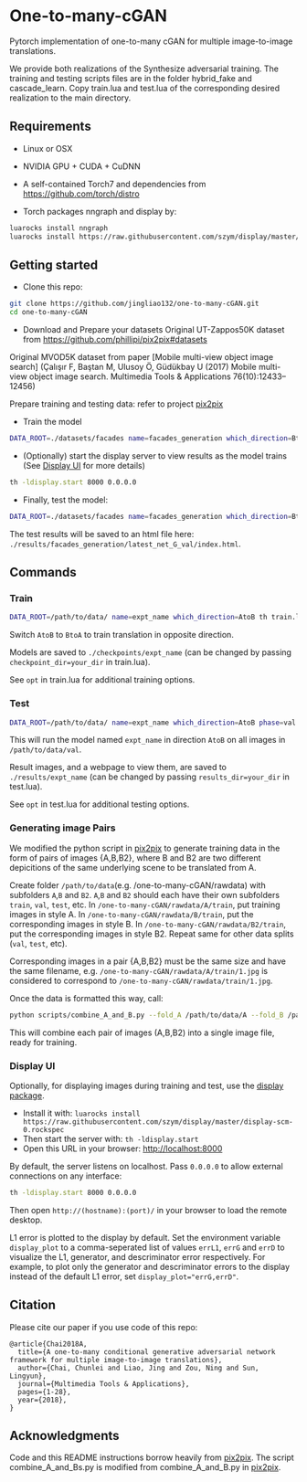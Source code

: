 # One-to-many-cGAN
Pytorch implementation of one-to-many cGAN for multiple image-to-image translations.

We provide both realizations of the Synthesize adversarial training. The training and testing scripts files are in the folder hybrid_fake and cascade_learn. Copy train.lua and test.lua of the corresponding desired realization to the main directory.

## Requirements
- Linux or OSX
- NVIDIA GPU + CUDA + CuDNN

- A self-contained Torch7 and dependencies from https://github.com/torch/distro

- Torch packages nngraph and display by:
```bash
luarocks install nngraph
luarocks install https://raw.githubusercontent.com/szym/display/master/display-scm-0.rockspec
```

## Getting started
- Clone this repo:
```bash
git clone https://github.com/jingliao132/one-to-many-cGAN.git
cd one-to-many-cGAN
```

- Download and Prepare your datasets
Original UT-Zappos50K dataset from https://github.com/phillipi/pix2pix#datasets

Original MVOD5K dataset from paper [Mobile multi-view object image search] (Çalışır F, Baştan M, Ulusoy Ö, Güdükbay U (2017) Mobile multi-view object image search. Multimedia Tools & Applications 76(10):12433–12456)

Prepare training and testing data: refer to project [pix2pix](https://github.com/phillipi/pix2pix#setup-training-and-test-data)

- Train the model
```bash
DATA_ROOT=./datasets/facades name=facades_generation which_direction=BtoA th train.lua
```
- (Optionally) start the display server to view results as the model trains (See [Display UI](#display-ui) for more details)
```bash
th -ldisplay.start 8000 0.0.0.0
```

- Finally, test the model:
```bash
DATA_ROOT=./datasets/facades name=facades_generation which_direction=BtoA phase=val th test.lua
```
The test results will be saved to an html file here: `./results/facades_generation/latest_net_G_val/index.html`.

## Commands
### Train
```bash
DATA_ROOT=/path/to/data/ name=expt_name which_direction=AtoB th train.lua
```
Switch `AtoB` to `BtoA` to train translation in opposite direction.

Models are saved to `./checkpoints/expt_name` (can be changed by passing `checkpoint_dir=your_dir` in train.lua).

See `opt` in train.lua for additional training options.

### Test
```bash
DATA_ROOT=/path/to/data/ name=expt_name which_direction=AtoB phase=val th test.lua
```

This will run the model named `expt_name` in direction `AtoB` on all images in `/path/to/data/val`.

Result images, and a webpage to view them, are saved to `./results/expt_name` (can be changed by passing `results_dir=your_dir` in test.lua).

See `opt` in test.lua for additional testing options.

### Generating image Pairs
We modified the python script in [pix2pix](https://github.com/phillipi/pix2pix) to generate training data in the form of pairs of images {A,B,B2}, where B and B2 are two different depicitions of the same underlying scene to be translated from A.

Create folder `/path/to/data`(e.g. /one-to-many-cGAN/rawdata) with subfolders `A`,`B` and `B2`. `A`,`B` and `B2` should each have their own subfolders `train`, `val`, `test`, etc. In `/one-to-many-cGAN/rawdata/A/train`, put training images in style A. In `/one-to-many-cGAN/rawdata/B/train`, put the corresponding images in style B. In `/one-to-many-cGAN/rawdata/B2/train`, put the corresponding images in style B2. Repeat same for other data splits (`val`, `test`, etc).

Corresponding images in a pair {A,B,B2} must be the same size and have the same filename, e.g. `/one-to-many-cGAN/rawdata/A/train/1.jpg` is considered to correspond to `/one-to-many-cGAN/rawdata/train/1.jpg`.

Once the data is formatted this way, call:
```bash
python scripts/combine_A_and_B.py --fold_A /path/to/data/A --fold_B /path/to/data/B --fold_B2 /path/to/data/B2 --fold_AB /path/to/data
```

This will combine each pair of images (A,B,B2) into a single image file, ready for training.

### Display UI
Optionally, for displaying images during training and test, use the [display package](https://github.com/szym/display).

- Install it with: `luarocks install https://raw.githubusercontent.com/szym/display/master/display-scm-0.rockspec`
- Then start the server with: `th -ldisplay.start`
- Open this URL in your browser: [http://localhost:8000](http://localhost:8000)

By default, the server listens on localhost. Pass `0.0.0.0` to allow external connections on any interface:
```bash
th -ldisplay.start 8000 0.0.0.0
```
Then open `http://(hostname):(port)/` in your browser to load the remote desktop.

L1 error is plotted to the display by default. Set the environment variable `display_plot` to a comma-seperated list of values `errL1`, `errG` and `errD` to visualize the L1, generator, and descriminator error respectively. For example, to plot only the generator and descriminator errors to the display instead of the default L1 error, set `display_plot="errG,errD"`.

## Citation
Please cite our paper if you use code of this repo:
```
@article{Chai2018A,
  title={A one-to-many conditional generative adversarial network framework for multiple image-to-image translations},
  author={Chai, Chunlei and Liao, Jing and Zou, Ning and Sun, Lingyun},
  journal={Multimedia Tools & Applications},
  pages={1-28},
  year={2018},
}
```
## Acknowledgments
Code and this README instructions borrow heavily from [pix2pix](https://github.com/phillipi/pix2pix). The script combine_A_and_Bs.py is modified from combine_A_and_B.py in [pix2pix](https://github.com/phillipi/pix2pix).
